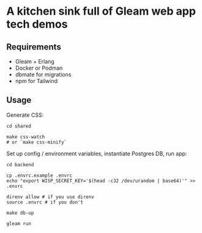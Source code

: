 # A kitchen sink full of Gleam web app tech demos

## Requirements

- Gleam + Erlang
- Docker or Podman
- dbmate for migrations
- npm for Tailwind

## Usage

Generate CSS:

```shell
cd shared

make css-watch
# or `make css-minify`
```

Set up config / environment variables, instantiate Postgres DB, run app:

```shell
cd backend

cp .envrc.example .envrc
echo "export WISP_SECRET_KEY='$(head -c32 /dev/urandom | base64)'" >> .envrc

direnv allow # if you use direnv
source .envrc # if you don't

make db-up

gleam run
```
